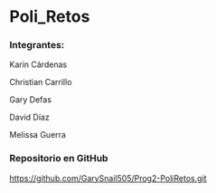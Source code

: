 # Poli_Retos

### Integrantes:
Karin Cárdenas

Christian Carrillo

Gary Defas

David Díaz

Melissa Guerra

### Repositorio en GitHub
https://github.com/GarySnail505/Prog2-PoliRetos.git
